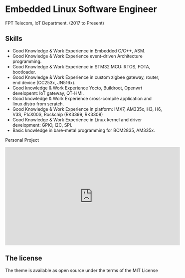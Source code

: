 # Embedded Linux Software Engineer

FPT Telecom, IoT Department.                (2017 to Present)


## Skills

- Good Knowledge & Work Experience in Embedded C/C++, ASM.
- Good Knowledge & Work Experience event-driven Architecture programming.
- Good Knowledge & Work Experience in STM32 MCU: RTOS, FOTA, bootloader.
- Good Knowledge & Work Experience in custom zigbee gateway, router, end device (CC253x, JN516x).
- Good knowledge & Work Experience Yocto, Buildroot, Openwrt developemt: IoT gateway, QT-HMI.
- Good knowledge & Work Experience cross-compile application and linux distro from scratch.
- Good Knowledge & Work Experience in platform: IMX7, AM335x, H3, H6, V3S, F1cX00S, Rockchip (RK3399, RK3308)
- Good Knowledge & Work Experience in Linux kernel and driver development: GPIO, I2C, SPI.
- Basic knowledge in bare-metal programming for BCM2835, AM335x.




Personal Project

<iframe width="560" height="315" src="https://youtu.be/XeEEIfbIYdg" frameborder="0" allow="autoplay; encrypted-media" allowfullscreen></iframe>


## The license

The theme is available as open source under the terms of the MIT License
